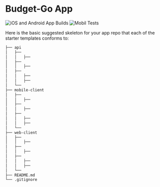 # Budget-Go App

![iOS and Android App Builds](https://github.com/DSC-Unilag/ohw-2020-11/workflows/Build/badge.svg)
![Mobil Tests](https://github.com/DSC-Unilag/ohw-2020-11/workflows/Test/badge.svg)


<!-- This is formatted strangely but automatically by Prettier. -->

Here is the basic suggested skeleton for your app repo that each of the starter templates conforms to:

```bash
├── api
│   ├── 
│   │   ├──
│   ├── 
│   │   ├──
│   ├── 
│   │   ├──
│   │   ├── 
│   └── 
├── mobile-client
│   ├── 
│   │   ├──
│   ├── 
│   │   ├──
│   ├── 
│   │   ├──
│   │   ├── 
│   └── 
├── web-client
│   ├── 
│   │   ├──
│   ├── 
│   │   ├──
│   ├── 
│   │   ├──
│   │   ├── 
│   └── 
├── README.md
└── .gitignore

```



